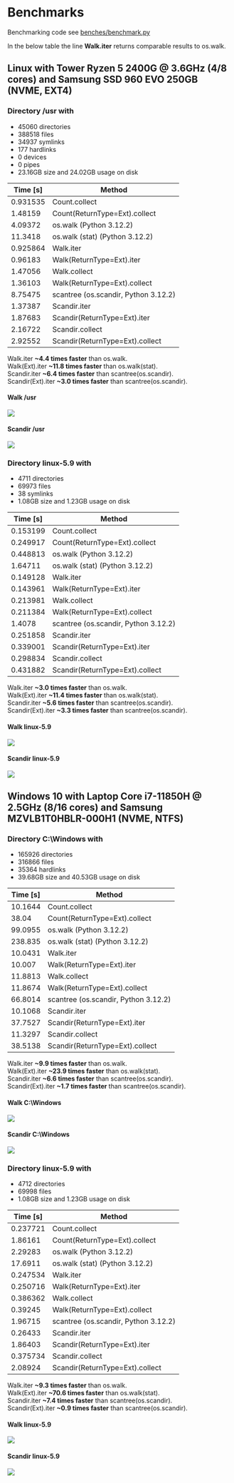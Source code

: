 # Benchmarks

Benchmarking code see [benches/benchmark.py](../benches/benchmark.py)

In the below table the line **Walk.iter** returns comparable
results to os.walk.

## Linux with Tower Ryzen 5 2400G @ 3.6GHz (4/8 cores) and Samsung SSD 960 EVO 250GB (NVME, EXT4)

### Directory /usr with

- 45060 directories
- 388518 files
- 34937 symlinks
- 177 hardlinks
- 0 devices
- 0 pipes
- 23.16GB size and 24.02GB usage on disk

|   Time [s] | Method                               |
|------------|--------------------------------------|
|   0.931535 | Count.collect                        |
|   1.48159  | Count(ReturnType=Ext).collect        |
|   4.09372  | os.walk (Python 3.12.2)              |
|  11.3418   | os.walk (stat) (Python 3.12.2)       |
|   0.925864 | Walk.iter                            |
|   0.96183  | Walk(ReturnType=Ext).iter            |
|   1.47056  | Walk.collect                         |
|   1.36103  | Walk(ReturnType=Ext).collect         |
|   8.75475  | scantree (os.scandir, Python 3.12.2) |
|   1.37387  | Scandir.iter                         |
|   1.87683  | Scandir(ReturnType=Ext).iter         |
|   2.16722  | Scandir.collect                      |
|   2.92552  | Scandir(ReturnType=Ext).collect      |

Walk.iter **~4.4 times faster** than os.walk.  
Walk(Ext).iter **~11.8 times faster** than os.walk(stat).  
Scandir.iter **~6.4 times faster** than scantree(os.scandir).  
Scandir(Ext).iter **~3.0 times faster** than scantree(os.scandir).

#### Walk /usr

![](images/linux_walk_usr.png)

#### Scandir /usr

![](images/linux_scandir_usr.png)

### Directory linux-5.9 with

- 4711 directories
- 69973 files
- 38 symlinks
- 1.08GB size and 1.23GB usage on disk

|   Time [s] | Method                               |
|------------|--------------------------------------|
|   0.153199 | Count.collect                        |
|   0.249917 | Count(ReturnType=Ext).collect        |
|   0.448813 | os.walk (Python 3.12.2)              |
|   1.64711  | os.walk (stat) (Python 3.12.2)       |
|   0.149128 | Walk.iter                            |
|   0.143961 | Walk(ReturnType=Ext).iter            |
|   0.213981 | Walk.collect                         |
|   0.211384 | Walk(ReturnType=Ext).collect         |
|   1.4078   | scantree (os.scandir, Python 3.12.2) |
|   0.251858 | Scandir.iter                         |
|   0.339001 | Scandir(ReturnType=Ext).iter         |
|   0.298834 | Scandir.collect                      |
|   0.431882 | Scandir(ReturnType=Ext).collect      |

Walk.iter **~3.0 times faster** than os.walk.  
Walk(Ext).iter **~11.4 times faster** than os.walk(stat).  
Scandir.iter **~5.6 times faster** than scantree(os.scandir).  
Scandir(Ext).iter **~3.3 times faster** than scantree(os.scandir).

#### Walk linux-5.9

![](images/linux_walk_linux-5.9.png)

#### Scandir linux-5.9

![](images/linux_scandir_linux-5.9.png)

## Windows 10 with Laptop Core i7-11850H @ 2.5GHz (8/16 cores) and Samsung MZVLB1T0HBLR-000H1 (NVME, NTFS)

### Directory C:\Windows with

- 165926 directories
- 316866 files
- 35364 hardlinks
- 39.68GB size and 40.53GB usage on disk

|   Time [s] | Method                               |
|------------|--------------------------------------|
|    10.1644 | Count.collect                        |
|    38.04   | Count(ReturnType=Ext).collect        |
|    99.0955 | os.walk (Python 3.12.2)              |
|   238.835  | os.walk (stat) (Python 3.12.2)       |
|    10.0431 | Walk.iter                            |
|    10.007  | Walk(ReturnType=Ext).iter            |
|    11.8813 | Walk.collect                         |
|    11.8674 | Walk(ReturnType=Ext).collect         |
|    66.8014 | scantree (os.scandir, Python 3.12.2) |
|    10.1068 | Scandir.iter                         |
|    37.7527 | Scandir(ReturnType=Ext).iter         |
|    11.3297 | Scandir.collect                      |
|    38.5138 | Scandir(ReturnType=Ext).collect      |

Walk.iter **~9.9 times faster** than os.walk.  
Walk(Ext).iter **~23.9 times faster** than os.walk(stat).  
Scandir.iter **~6.6 times faster** than scantree(os.scandir).  
Scandir(Ext).iter **~1.7 times faster** than scantree(os.scandir).

#### Walk C:\Windows

![](images/windows_walk_windows.png)

#### Scandir C:\Windows

![](images/windows_scandir_windows.png)

### Directory linux-5.9 with

- 4712 directories
- 69998 files
- 1.08GB size and 1.23GB usage on disk

|   Time [s] | Method                               |
|------------|--------------------------------------|
|   0.237721 | Count.collect                        |
|   1.86161  | Count(ReturnType=Ext).collect        |
|   2.29283  | os.walk (Python 3.12.2)              |
|  17.6911   | os.walk (stat) (Python 3.12.2)       |
|   0.247534 | Walk.iter                            |
|   0.250716 | Walk(ReturnType=Ext).iter            |
|   0.386362 | Walk.collect                         |
|   0.39245  | Walk(ReturnType=Ext).collect         |
|   1.96715  | scantree (os.scandir, Python 3.12.2) |
|   0.26433  | Scandir.iter                         |
|   1.86403  | Scandir(ReturnType=Ext).iter         |
|   0.375734 | Scandir.collect                      |
|   2.08924  | Scandir(ReturnType=Ext).collect      |

Walk.iter **~9.3 times faster** than os.walk.  
Walk(Ext).iter **~70.6 times faster** than os.walk(stat).  
Scandir.iter **~7.4 times faster** than scantree(os.scandir).  
Scandir(Ext).iter **~0.9 times faster** than scantree(os.scandir).

#### Walk linux-5.9

![](images/windows_walk_linux-5.9.png)

#### Scandir linux-5.9

![](images/windows_scandir_linux-5.9.png)
